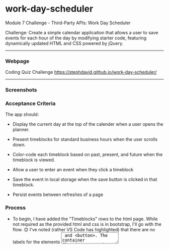 # work-day-scheduler
Module 7 Challenge - Third-Party APIs: Work Day Scheduler

Challenge: Create a simple calendar application that allows a user to save events for each hour of the day by modifying starter code, featuring dynamically updated HTML and CSS powered by jQuery.

---

### Webpage

Coding Quiz Challenge
https://stephdavid.github.io/work-day-scheduler/

---

### Screenshots


### Acceptance Criteria

The app should:

* Display the current day at the top of the calender when a user opens the planner.
 
* Present timeblocks for standard business hours when the user scrolls down.
 
* Color-code each timeblock based on past, present, and future when the timeblock is viewed.
 
* Allow a user to enter an event when they click a timeblock

* Save the event in local storage when the save button is clicked in that timeblock.

* Persist events between refreshes of a page


### Process

* To begin, I have added the "Timeblocks" rows to the html page. While not required as the provided html and css is in bootstrap, I'll go with the flow. 😊 I've noted (rather VS Code has highlighted) that there are no labels for the elements <textarea> and <button>. The container flex doesn't work when I add them. Something to look into later.

* I have added today's date - but it's in a cryptic format. Something to ask about in class tonight.

* A good class today. Hat tip to Husman, our instructor for letting us know how to handle "ordinal" numbers. The date now reads as requested.

* As well, I tried to handle the label issue, adding the label and giving it, rather than the textarea or button elements, the bootstrap class attributes. But the display is off. Still a TODO:

* The next morning: A good reason to use ARIA: Added an aria-label to the textarea and button element for accessibility.

* Added jQuery click events for the buttons

* For every hour block, if there is an item in local storage (if two items, the latest), then get that value and using the jQuery val() method, populate the textarea input element

+ Using dayjs, get the current hour. For every hour block determine whether it is earlier or equal to the current hour using a data attribute (data-hour). If earlier, then change the class (background-color) to past, if equal change the class (background-color) to present.

* css changes - class hour given top padding for readability. Text colour of past present and future classes changed to default black for better contrast. Background colours of classes present and future changed to less garish colours.

* Added a clear all (items in storage) button 

* Fixed the aria text for the buttons

* Adjusted the fontawesome icon and added text "Save" to make it easier to read and understand the purpose of the button


### References

Day.js
https://day.js.org/en/<br>

(Day.js) AdvancedFormat
https://day.js.org/docs/en/plugin/advanced-format<br>

Day-Planner
https://github.com/JenG1/Day-Planner/tree/master<br>

W3C - ARIA14: Using aria-label to provide an invisible label where a visible label cannot be used
https://www.w3.org/TR/WCAG20-TECHS/ARIA14.html<br>

click event
https://api.jquery.com/click/<br>

How to Set Value of Textarea in jQuery
https://www.tutorialrepublic.com/faq/how-to-set-value-of-textarea-in-jquery.php<br>

localStorage in JavaScript: A complete guide
https://blog.logrocket.com/localstorage-javascript-complete-guide/<br>

hour
https://day.js.org/docs/en/get-set/hour<br>

Is Before
https://day.js.org/docs/en/query/is-before<br>

Using data attributes
https://developer.mozilla.org/en-US/docs/Learn/HTML/Howto/Use_data_attributes<br>


Why Bootstrap 4 and FontAwesome 5 Are A Killer Combo
https://www.danylkoweb.com/Blog/why-bootstrap-4-and-fontawesome-5-are-a-killer-combo-GF
